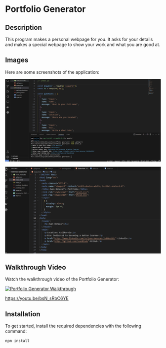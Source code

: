 # Portfolio Generator

## Description

This program makes a personal webpage for you. It asks for your details and makes a special webpage to show your work and what you are good at.

## Images

Here are some screenshots of the application:

![Screenshot 1](2.2.png)

![Screenshot 2](2.3.png)

## Walkthrough Video

Watch the walkthrough video of the Portfolio Generator:

[![Portfolio Generator Walkthrough](https://img.youtube.com/vi/bsN_sRbC6YE/0.jpg)](https://youtu.be/bsN_sRbC6YE)

https://youtu.be/bsN_sRbC6YE

## Installation

To get started, install the required dependencies with the following command:

```bash
npm install
